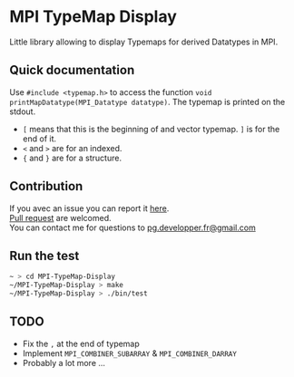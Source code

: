 # MPI TypeMap Display
 Little library allowing to display Typemaps for derived Datatypes in MPI.
 
 ## Quick documentation
Use `#include <typemap.h>` to access the function `void printMapDatatype(MPI_Datatype datatype)`. The typemap is printed on the stdout.
 - `[` means that this is the beginning of and vector typemap. `]` is for the end of it.
 - `<` and `>` are for an indexed.
 - `{` and `}` are for a structure.
 
 ## Contribution
 If you avec an issue you can report it [here](https://github.com/Taknok/MPI-TypeMap-Display/issues/new).<br>
 [Pull request](https://github.com/Taknok/MPI-TypeMap-Display/pulls) are welcomed.<br>
 You can contact me for questions to [pg.developper.fr@gmail.com](mailto:pg.developper.fr@gmail.com)
 
 ## Run the test
 ```bash
 ~ > cd MPI-TypeMap-Display
 ~/MPI-TypeMap-Display > make
 ~/MPI-TypeMap-Display > ./bin/test
 ```
 
 ## TODO
 - Fix the `,` at the end of typemap
 - Implement `MPI_COMBINER_SUBARRAY` & `MPI_COMBINER_DARRAY`
 - Probably a lot more ...
 
